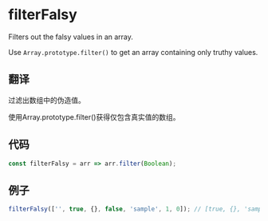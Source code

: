 # filterFalsy

Filters out the falsy values in an array.

Use `Array.prototype.filter()` to get an array containing only truthy values.

## 翻译

过滤出数组中的伪造值。

使用Array.prototype.filter()获得仅包含真实值的数组。

## 代码

```js
const filterFalsy = arr => arr.filter(Boolean);
```

## 例子

```js
filterFalsy(['', true, {}, false, 'sample', 1, 0]); // [true, {}, 'sample', 1]
```
